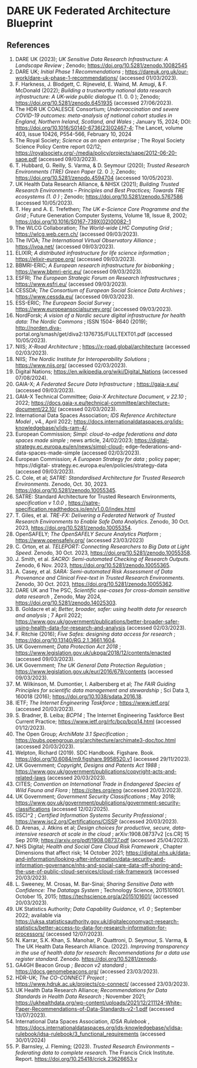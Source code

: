# DARE UK Federated Architecture Blueprint

## References

<a name="ref-1"></a>
1. DARE UK (2023); _UK Sensitive Data Research Infrastructure: A Landscape Review_ ; Zenodo; 
   https://doi.org/10.5281/zenodo.10082545
<a name="ref-2"></a>
2. DARE UK; _Initial Phase 1 Recommendations_ ; https://dareuk.org.uk/our-work/dare-uk-phase-1-recommendations/ 
   (accessed 01/03/2023).
<a name="ref-3"></a>
3. F. Harkness, J. Blodgett, C. Rijneveld, E. Waind, M. Amugi, & F. McDonald (2022);
    _Building a trustworthy national data research infrastructure: A UK-wide public dialogue_
    (1. 0. 0 ); Zenodo; https://doi.org/10.5281/zenodo.6451935 (accessed 27/06/2023).
<a name="ref-4"></a>
4. The HDR UK COALESCE Consortium; _Undervaccination and severe COVID-19 outcomes:_
    _meta-analysis of national cohort studies in England, Northern Ireland, Scotland, and Wales_ ;
    January 15, 2024; DOI: https://doi.org/10.1016/S0140-6736(23)02467-4; The Lancet,
    volume 403, issue 10426, P554-566, February 10, 2024
<a name="ref-5"></a>
5. The Royal Society; _Science as an open enterprise_ ; The Royal Society Science Policy
    Centre report 02/12; https://royalsociety.org/-/media/policy/projects/sape/2012-06-20-saoe.pdf (accessed 09/03/2023).
<a name="ref-6"></a>
6. T. Hubbard, G. Reilly, S. Varma, & D. Seymour (2020); _Trusted Research Environments_
    _(TRE) Green Paper_ (2. 0 .); Zenodo; https://doi.org/10.5281/zenodo.4594704 (accessed
    10/05/2023).
<a name="ref-7"></a>
7. UK Health Data Research Alliance, & NHSX (2021); _Building Trusted Research_
    _Environments – Principles and Best Practices; Towards TRE ecosystems (1. 0 )_ ; Zenodo;
    https://doi.org/10.5281/zenodo.5767586 (accessed 10/05/2023).
<a name="ref-8"></a>
8. T. Hey and A. E. Trefethen; _The UK e-Science Core Programme and the Grid_ ; Future
    Generation Computer Systems, Volume 18, Issue 8, 2002;
    https://doi.org/10.1016/S0167-739X(02)00082-1
<a name="ref-9"></a>
9. The WLCG Collaboration; _The World-wide LHC Computing Grid_ ;
    https://wlcg.web.cern.ch/ (accessed 09/03/2023).
<a name="ref-10"></a>
10. The IVOA; _The International Virtual Observatory Alliance_ ; https://ivoa.net/ (accessed
    09/03/2023).
<a name="ref-11"></a>
11. ELIXIR; _A distributed infrastructure for life science information_ ; https://elixir-europe.org/
    (accessed 09/03/2023).
<a name="ref-12"></a>
12. BBMRI-ERIC; _A European research infrastructure for biobanking_ ; https://www.bbmri-eric.eu/ (accessed 09/03/2023).
<a name="ref-13"></a>
13. ESFRI; _The European Strategic Forum on Research Infrastructures_ ; https://www.esfri.eu/
    (accessed 09/03/2023).
<a name="ref-14"></a>
14. CESSDA; _The Consortium of European Social Science Data Archives_ ;
    https://www.cessda.eu/ (accessed 09/03/2023).
<a name="ref-15"></a>
15. ESS-ERIC; _The European Social Survey_ ; https://www.europeansocialsurvey.org/
    (accessed 09/03/2023).
<a name="ref-16"></a>
16. NordForsk; _A vision of a Nordic secure digital infrastructure for health data: The Nordic_
    _Commons_ ; ISSN 1504- 8640 (2019); [http://norden.diva-](http://norden.diva-)
    portal.org/smash/get/diva2:1376735/FULLTEXT01.pdf (accessed 10/05/2023).
<a name="ref-27"></a>
17. NIIS; _X-Road Architecture_ ; https://x-road.global/architecture (accessed 02/03/2023).
<a name="ref-28"></a>
18. NIIS; _The Nordic Institute for Interoperability Solutions_ ; https://www.niis.org/ (accessed
    02/03/2023).
<a name="ref-29"></a>
19. Digital Nations; https://en.wikipedia.org/wiki/Digital_Nations (accessed 07/08/2024).
<a name="ref-20"></a>
20. GAIA-X; _A Federated Secure Data Infrastructure_ ; https://gaia-x.eu/ (accessed
    09/03/2023).
<a name="ref-21"></a>
21. GAIA-X Technical Committee; _Gaia-X Architecture Document, v 22.10_ ; 2022;
    https://docs.gaia-x.eu/technical-committee/architecture-document/22.10/ (accessed
    02/03/2023).
<a name="ref-22"></a>
22. International Data Spaces Association; _IDS Reference Architecture Model_ , v4., April 2022;
    https://docs.internationaldataspaces.org/ids-knowledgebase/v/ids-ram-4/.
<a name="ref-23"></a>
23. European Commission; _Simpl: cloud-to-edge federations and data spaces made simple_ ;
    news article, 24/02/2023; https://digital-strategy.ec.europa.eu/en/news/simpl-cloud-
    edge-federations-and-data-spaces-made-simple (accessed 02/03/2023).
<a name="ref-24"></a>
24. European Commission; _A European Strategy for data_ ; policy paper; https://digital-    strategy.ec.europa.eu/en/policies/strategy-data (accessed 09/03/2023).
<a name="ref-25"></a>
25. C. Cole, et al; _SATRE: Standardised Architecture for Trusted Research Environments_.
    Zenodo, Oct. 30, 2023. https://doi.org/10.5281/zenodo.10055345.
<a name="ref-26"></a>
26. SATRE: Standard Architecture for Trusted Research Environments, _specification v 1.0.0_ ,
    https://satre-specification.readthedocs.io/en/v1.0.0/index.html
<a name="ref-27"></a>
27. T. Giles, et al. _TRE-FX: Delivering a Federated Network of Trusted Research Environments_
    _to Enable Safe Data Analytics_. Zenodo, 30 Oct. 2023, https://doi.org/10.5281/zenodo.10055354.
<a name="ref-28"></a>
28. OpenSAFELY; _The OpenSAFELY Secure Analytics Platform_ ; https://www.opensafely.org/
    (accessed 23/03/2023)
<a name="ref-29"></a>
29. C. Orton, et al. _TELEPORT: Connecting Researchers to Big Data at Light Speed_. Zenodo, 30
    Oct. 2023, https://doi.org/10.5281/zenodo.10055358.
<a name="ref-30"></a>
30. J. Smith, et al. _SACRO: Semi-automated Checking of Research Outputs_. Zenodo, 6 Nov.
    2023, https://doi.org/10.5281/zenodo.10055365.
<a name="ref-31"></a>
31. A. Casey, et al. _SARA: Semi-automated Risk Assessment of Data Provenance and Clinical_
    _Free-text in Trusted Research Environments_. Zenodo, 30 Oct. 2023,
    https://doi.org/10.5281/zenodo.10055362.
<a name="ref-32"></a>
32. DARE UK and The PSC, _Scientific use-cases for cross-domain sensitive data research_ ,
    Zenodo, May 2024, https://doi.org/10.5281/zenodo.14025303.
<a name="ref-33"></a>
33. B. Goldacre et al; _Better, broader, safer: using health data for research and analysis_ ; 7 April
    2022; https://www.gov.uk/government/publications/better-broader-safer-using-health-data-for-research-and-analysis (accessed 02/03/2023).
<a name="ref-34"></a>
34. F. Ritchie (2016); _Five Safes: designing data access for research_ ;
    https://doi.org/10.13140/RG.2.1.3661.1604.
<a name="ref-35"></a>
35. UK Government; _Data Protection Act 2018_ ;
    https://www.legislation.gov.uk/ukpga/2018/12/contents/enacted (accessed
    09/03/2023).
<a name="ref-36"></a>
36. UK Government; _The UK General Data Protection Regulation_ ;
    https://www.legislation.gov.uk/eur/2016/679/contents (accessed 09/03/2023).
<a name="ref-37"></a>
37. M. Wilkinson, M. Dumontier, I. Aalbersberg et al; _The FAIR Guiding Principles for scientific_
    _data management and stewardship_ ; Sci Data 3, 160018 (2016);
    https://doi.org/10.1038/sdata.2016.18.
<a name="ref-38"></a>
38. IETF; _The Internet Engineering Taskforce_ ; https://www.ietf.org/ (accessed 20/03/2023).
<a name="ref-39"></a>
39. S. Bradner, B. Leiba; _BCP14_ ; The Internet Engineering Taskforce Best Current Practice;
    https://www.ietf.org/rfc/bcp/bcp14.html (accessed 01/12/2023).
<a name="ref-40"></a>
40. The Open Group; _ArchiMate 3.1 Specification_ ;
    https://pubs.opengroup.org/architecture/archimate3-doc/toc.html (accessed
    20/03/2023).
<a name="ref-41"></a>
41. Welpton, Richard (2019). SDC Handbook. Figshare. Book.
    https://doi.org/10.6084/m9.figshare.9958520.v1 (accessed 29/11/2023).
<a name="ref-42"></a>
42. UK Government; _Copyright, Designs and Patents Act 1988_ ;
    https://www.gov.uk/government/publications/copyright-acts-and-related-laws
    (accessed 20/03/2023).
<a name="ref-43"></a>
43. CITES; _Convention on International Trade in Endangered Species of Wild Fauna and Flora_ ;
    https://cites.org/eng (accessed 20/03/2023).
<a name="ref-44"></a>
44. UK Government; _Government Security Classifications_ ; May 2018;
https://www.gov.uk/government/publications/government-security-classifications (accessed
    12/02/2025).
<a name="ref-45"></a>
45. (ISC)^2 ; _Certified Information Systems Security Professional_ ;
    https://www.isc2.org/Certifications/CISSP (accessed 20/03/2023).
<a name="ref-46"></a>
46. D. Arenas, J. Atkins et al; _Design choices for productive, secure, data-intensive research at_
    _scale in the cloud_ ; arXiv:1908.08737v2 [cs.CR] 15 Sep 2019;
    https://arxiv.org/pdf/1908.08737.pdf (accessed 25/04/2023).
<a name="ref-47"></a>
47. NHS Digital; _Health and Social Care Cloud Risk Framework_ , Chapter Dimensions that
    affect risk; 14 October 2021; https://digital.nhs.uk/data-and-information/looking-after-information/data-security-and-information-governance/nhs-and-social-care-data-off-shoring-and-the-use-of-public-cloud-services/cloud-risk-framework (accessed 20/03/2023).
<a name="ref-48"></a>
48. L. Sweeney, M. Crosas, M. Bar-Sinai; _Sharing Sensitive Data with Confidence: The_
    _Datatags System_ ; Technology Science, 2015101601. October 15, 2015;
    https://techscience.org/a/2015101601/ (accessed 20/03/2023).
<a name="ref-49"></a>
49. UK Statistics Authority; _Data Capability Guidance, v1. 0_ ; September 2022; available via
    https://uksa.statisticsauthority.gov.uk/digitaleconomyact-research-statistics/better-access-to-data-for-research-information-for-processors/ (accessed 12/07/2023).
<a name="ref-50"></a>
50. N. Karrar, S.K. Khan, S. Manohar, P. Quattroni, D. Seymour, S. Varma, & The UK Health
    Data Research Alliance. (2022). _Improving transparency in the use of health data for_
    _research: Recommendations for a data use register standard_. Zenodo.
    https://doi.org/10.5281/zenodo.
<a name="ref-51"></a>
51. GA4GH Beacon Group _; Beacon v2 standard_ ; https://docs.genomebeacons.org/
    (accessed 23/03/2023).
<a name="ref-52"></a>
52. HDR-UK; _The CO-CONNECT Project_ ; https://www.hdruk.ac.uk/projects/co-connect/
    (accessed 23/03/2023).
<a name="ref-53"></a>
53. UK Health Data Research Alliance; _Recommendations for Data Standards in Health Data_
    _Research_ ; November 2021; https://ukhealthdata.org/wp-content/uploads/2021/12/211124-White-Paper-Recommendations-of-Data-Standards-v2-1.pdf (accessed 13/07/2023).
<a name="ref-54"></a>
54. International Data Spaces Association, _IDSA Rulebook_ ,
    https://docs.internationaldataspaces.org/ids-knowledgebase/v/idsa-rulebook/idsa-rulebook/3_functional_requirements (accessed 30/01/2024)
<a name="ref-55"></a>
55. P. Barnsley, J. Fleming; (2023). _Trusted Research Environments – federating data to_
    _complete research_. The Francis Crick Institute. Report.
    https://doi.org/10.25418/crick.23626653.v


